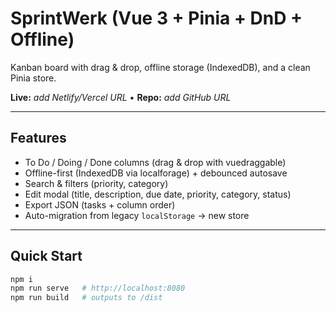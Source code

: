 # SprintWerk (Vue 3 + Pinia + DnD + Offline)

Kanban board with drag & drop, offline storage (IndexedDB), and a clean Pinia store.

**Live:** _add Netlify/Vercel URL_ • **Repo:** _add GitHub URL_

---

## Features
- To Do / Doing / Done columns (drag & drop with vuedraggable)
- Offline-first (IndexedDB via localforage) + debounced autosave
- Search & filters (priority, category)
- Edit modal (title, description, due date, priority, category, status)
- Export JSON (tasks + column order)
- Auto-migration from legacy `localStorage` → new store

---

## Quick Start
```bash
npm i
npm run serve   # http://localhost:8080
npm run build   # outputs to /dist

